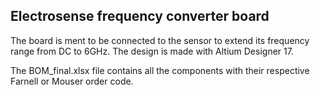 ## Electrosense frequency converter board

The board is ment to be connected to the sensor to extend its frequency range from DC to 6GHz.
The design is made with Altium Designer 17.

The BOM_final.xlsx file contains all the components with their respective Farnell or Mouser order code.
